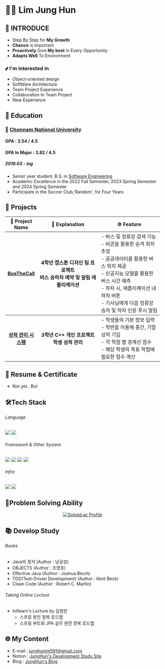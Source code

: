 # 🙋‍♂️ Lim Jung Hun

## 👋 INTRODUCE

* Step By Step for **My Growth**
* **Chance** is important
* **Proactively** Give **My best** in Every Opportunity
* **Adapts Well** To Environment

### 💕 I'm interested in  
  - Object-oriented design
  - SoftWare Architecture
  - Team Project Experience
  - Collaboration In Team Project
  - New Experience

## 📖 Education

### 🏫 [Chonnam National University](https://www.jnu.ac.kr/jnumain.aspx)
#### GPA : 3.54 / 4.5  
#### GPA In Major : 3.82 / 4.5
##### 2019.03 - ing
* Senior year student, B.S. in [Software Engineering](https://sw.jnu.ac.kr/sw/index.do)
* Academic Excellence in the 2022 Fall Semester, 2023 Spring Semester and 2024 Spring Semester
* Participate in the Soccer Club,'Random', for Four Years

## 🚀 Projects

<table style="width: 100%; table-layout: fixed;"> 
  <thead> 
    <tr> 
      <th style="text-align:center; width: 20%;">📝 Project Name</th> 
      <th style="text-align:center; width: 40%;">💬 Explanation</th> 
      <th style="text-align:center; width: 40%;">⚙️ Feature</th> 
    </tr> 
  </thead> 
  <tbody> 
    <tr> 
      <th>
        <strong><a href="https://github.com/junghunim07/busthecall" target="_blank">BusTheCall</a></strong>
      </th> 
      <th>
        4학년 캡스톤 디자인 팀 프로젝트<br>
        <strong>
          버스 승하차 예약 및 알림 애플리케이션
        </strong>
      </th> 
      <td> 
        - 버스 및 정류장 검색 기능<br> 
        - 비콘을 활용한 승객 위치 추정<br> 
        - 공공데이터를 활용한 버스 위치 제공<br> 
        - 인공지능 모델를 활용한 버스 시간 예측<br> 
        - 하차 시, 애플리케이션 내 하차 버튼<br> 
        - 기사님에게 다음 정류장 승차 및 하차 인원 푸시 알림 
      </td>
    </tr> 
  </tbody> 
  <tbody> 
    <tr> 
      <th>
        <strong><a href="https://github.com/junghunim07/CPP202309-P" target="_blank">성적 관리 시스템</a></strong>
      </th> 
      <th>
        3학년 C++ 개인 프로젝트<br>
        <strong>
          학생 성적 관리
        </strong>
      </th> 
      <td> 
        - 학생들의 기본 정보 입력<br>
        - 학번을 이용해 중간, 기말 성적 기입<br>
        - 각 학점 별 경계선 점수<br>
        - 해당 학생의 목표 학점에 필요한 점수 계산
      </td>
    </tr> 
  </tbody> 
</table>

## 📄 Resume & Certificate
* Not yet.. But

## 🛠️Tech Stack

###### Language
  <p> 
    <img src="https://img.shields.io/badge/Java-6DB33F?style=flat&logo=Java&logoColor=white"> 
    <img src="https://img.shields.io/badge/C++-00599C?style=flat&logo=cplusplus&logoColor=white"> 
  </p> 
  
###### Framework & Other System
  <p> 
    <img src="https://img.shields.io/badge/Spring-6DB33F?style=flat&logo=Spring&logoColor=white"> 
    <img src="https://img.shields.io/badge/SpringBoot-6DB33F?style=flat&logo=Spring%20Boot&logoColor=white"> 
    <img src="https://img.shields.io/badge/SpringSecurity-6DB33F?style=flat&logo=SpringSecurity&logoColor=white"> 
    <img src="https://img.shields.io/badge/MySQL-4479A1?style=flat&logo=MySQL&logoColor=white"> 
  </p> 
  
###### Infra
  <p> 
    <img src="https://img.shields.io/badge/Apache%20Tomcat-FF8C00?style=flat&logo=apache-tomcat&logoColor=white"> 
    <img src="https://img.shields.io/badge/Docker-2496ED?style=flat-square&logo=Docker&logoColor=white"> 
  </p>

## 🔎Problem Solving Ability
<div align="center">
  <a href="https://solved.ac/dlawndgns9/"> 
    <img src="http://mazassumnida.wtf/api/v2/generate_badge?boj=dlawndgns9" alt="Solved.ac Profile"> 
  </a>
</div>

## 📚 Develop Study

###### Books
- Java의 정석 (Author : 남궁성)
- OBJECTS (Author : 조영호)
- Effective Java (Author : Joshua Bloch)
- TDD(Test-Driven Development) (Author : Kent Beck)
- Clean Code (Author : Robert C. Martin)

###### Taking Online Lecture
- Inflearn's Lecture by 김영한
  - 스프링 완전 정복 로드맵
  - 스프링 부트와 JPA 실무 완전 정복 로드맵
 
## 🌐 My Content
- E-mail : junghunim591@gmail.com
- Notion : [JungHun's Development Study Site](https://courageous-asteroid-4e0.notion.site/Jung-Hun-s-Study-160b6db294bc80d9bd6bd88662ab9e2b?pvs=4)
- Blog : [JungHun's Blog](https://velog.io/@junghunim07)

<!--
**junghunim07/junghunim07** is a ✨ _special_ ✨ repository because its `README.md` (this file) appears on your GitHub profile.

Here are some ideas to get you started:

- 🔭 I’m currently working on ...
- 🌱 I’m currently learning ...
- 👯 I’m looking to collaborate on ...
- 🤔 I’m looking for help with ...
- 💬 Ask me about ...
- 📫 How to reach me: ...
- 😄 Pronouns: ...
- ⚡ Fun fact: ...
-->
